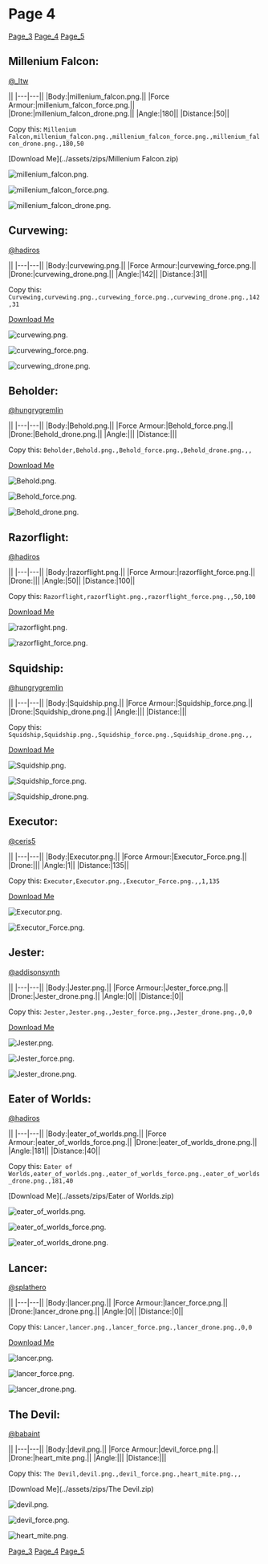 # Page 4


[Page_3](./Page_3.md)
[Page_4](./Page_4.md)
[Page_5](./Page_5.md)


## **Millenium Falcon**:
[@_ltw](https://discord.com/users/268931190667476998)




||
|---|---||
|Body:|millenium_falcon.png.||
|Force Armour:|millenium_falcon_force.png.||
|Drone:|millenium_falcon_drone.png.||
|Angle:|180||
|Distance:|50||


Copy this: `Millenium Falcon,millenium_falcon.png.,millenium_falcon_force.png.,millenium_falcon_drone.png.,180,50`



[Download Me](../assets/zips/Millenium Falcon.zip)




![millenium_falcon.png.](../custom_skins/millenium_falcon.png.)


![millenium_falcon_force.png.](../custom_skins/millenium_falcon_force.png.)




![millenium_falcon_drone.png.](../custom_skins/millenium_falcon_drone.png.)






## **Curvewing**:
[@hadiros](https://discord.com/users/266028842395631629)




||
|---|---||
|Body:|curvewing.png.||
|Force Armour:|curvewing_force.png.||
|Drone:|curvewing_drone.png.||
|Angle:|142||
|Distance:|31||


Copy this: `Curvewing,curvewing.png.,curvewing_force.png.,curvewing_drone.png.,142,31`



[Download Me](../assets/zips/Curvewing.zip)




![curvewing.png.](../custom_skins/curvewing.png.)


![curvewing_force.png.](../custom_skins/curvewing_force.png.)




![curvewing_drone.png.](../custom_skins/curvewing_drone.png.)






## **Beholder**:
[@hungrygremlin](https://discord.com/users/361743580563374080)




||
|---|---||
|Body:|Behold.png.||
|Force Armour:|Behold_force.png.||
|Drone:|Behold_drone.png.||
|Angle:|||
|Distance:|||


Copy this: `Beholder,Behold.png.,Behold_force.png.,Behold_drone.png.,,`



[Download Me](../assets/zips/Beholder.zip)




![Behold.png.](../custom_skins/Behold.png.)


![Behold_force.png.](../custom_skins/Behold_force.png.)




![Behold_drone.png.](../custom_skins/Behold_drone.png.)






## **Razorflight**:
[@hadiros](https://discord.com/users/266028842395631629)




||
|---|---||
|Body:|razorflight.png.||
|Force Armour:|razorflight_force.png.||
|Drone:|||
|Angle:|50||
|Distance:|100||


Copy this: `Razorflight,razorflight.png.,razorflight_force.png.,,50,100`



[Download Me](../assets/zips/Razorflight.zip)




![razorflight.png.](../custom_skins/razorflight.png.)


![razorflight_force.png.](../custom_skins/razorflight_force.png.)








## **Squidship**:
[@hungrygremlin](https://discord.com/users/361743580563374080)




||
|---|---||
|Body:|Squidship.png.||
|Force Armour:|Squidship_force.png.||
|Drone:|Squidship_drone.png.||
|Angle:|||
|Distance:|||


Copy this: `Squidship,Squidship.png.,Squidship_force.png.,Squidship_drone.png.,,`



[Download Me](../assets/zips/Squidship.zip)




![Squidship.png.](../custom_skins/Squidship.png.)


![Squidship_force.png.](../custom_skins/Squidship_force.png.)




![Squidship_drone.png.](../custom_skins/Squidship_drone.png.)






## **Executor**:
[@ceris5](https://discord.com/users/460824601019023360)




||
|---|---||
|Body:|Executor.png.||
|Force Armour:|Executor_Force.png.||
|Drone:|||
|Angle:|1||
|Distance:|135||


Copy this: `Executor,Executor.png.,Executor_Force.png.,,1,135`



[Download Me](../assets/zips/Executor.zip)




![Executor.png.](../custom_skins/Executor.png.)


![Executor_Force.png.](../custom_skins/Executor_Force.png.)








## **Jester**:
[@addisonsynth](https://discord.com/users/690582693532008459)




||
|---|---||
|Body:|Jester.png.||
|Force Armour:|Jester_force.png.||
|Drone:|Jester_drone.png.||
|Angle:|0||
|Distance:|0||


Copy this: `Jester,Jester.png.,Jester_force.png.,Jester_drone.png.,0,0`



[Download Me](../assets/zips/Jester.zip)




![Jester.png.](../custom_skins/Jester.png.)


![Jester_force.png.](../custom_skins/Jester_force.png.)




![Jester_drone.png.](../custom_skins/Jester_drone.png.)






## **Eater of Worlds**:
[@hadiros](https://discord.com/users/266028842395631629)




||
|---|---||
|Body:|eater_of_worlds.png.||
|Force Armour:|eater_of_worlds_force.png.||
|Drone:|eater_of_worlds_drone.png.||
|Angle:|181||
|Distance:|40||


Copy this: `Eater of Worlds,eater_of_worlds.png.,eater_of_worlds_force.png.,eater_of_worlds_drone.png.,181,40`



[Download Me](../assets/zips/Eater of Worlds.zip)




![eater_of_worlds.png.](../custom_skins/eater_of_worlds.png.)


![eater_of_worlds_force.png.](../custom_skins/eater_of_worlds_force.png.)




![eater_of_worlds_drone.png.](../custom_skins/eater_of_worlds_drone.png.)






## **Lancer**:
[@splathero](https://discord.com/users/1088727297755971645)




||
|---|---||
|Body:|lancer.png.||
|Force Armour:|lancer_force.png.||
|Drone:|lancer_drone.png.||
|Angle:|0||
|Distance:|0||


Copy this: `Lancer,lancer.png.,lancer_force.png.,lancer_drone.png.,0,0`



[Download Me](../assets/zips/Lancer.zip)




![lancer.png.](../custom_skins/lancer.png.)


![lancer_force.png.](../custom_skins/lancer_force.png.)




![lancer_drone.png.](../custom_skins/lancer_drone.png.)






## **The Devil**:
[@babaint](https://discord.com/users/598945877419360266)




||
|---|---||
|Body:|devil.png.||
|Force Armour:|devil_force.png.||
|Drone:|heart_mite.png.||
|Angle:|||
|Distance:|||


Copy this: `The Devil,devil.png.,devil_force.png.,heart_mite.png.,,`



[Download Me](../assets/zips/The Devil.zip)




![devil.png.](../custom_skins/devil.png.)


![devil_force.png.](../custom_skins/devil_force.png.)




![heart_mite.png.](../custom_skins/heart_mite.png.)




[Page_3](./Page_3.md)
[Page_4](./Page_4.md)
[Page_5](./Page_5.md)